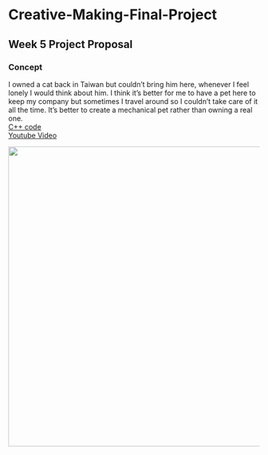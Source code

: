 # Creative-Making-Final-Project
## Week 5 Project Proposal
### Concept
I owned a cat back in Taiwan but couldn’t bring him here, whenever I feel lonely I would think about him. I think it’s better for me to have a pet here to keep my company but sometimes I travel around so I couldn’t take care of it all the time. It’s better to create a mechanical pet rather than owning a real one.<br>
[C++ code](https://git.arts.ac.uk/20032092/Creative-Making-Final-Project/blob/main/221207finalCode.ino)<br>
[Youtube Video](https://www.youtube.com/watch?v=bXSrquHCi6g&ab_channel=hanhsunshih)
<!--![IMG_5681](https://git.arts.ac.uk/storage/user/604/files/6c6fcad7-b8fb-4d0d-b7fe-4fbc4602f0e8)-->
<!--![IMG_6582](https://git.arts.ac.uk/storage/user/604/files/b29acf7b-bc1d-4315-921b-3a4d054a79d5)-->
<img src="https://git.arts.ac.uk/storage/user/604/files/6c6fcad7-b8fb-4d0d-b7fe-4fbc4602f0e8" width="600">
